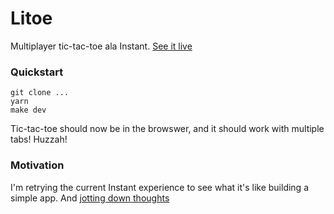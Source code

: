 # Litoe

Multiplayer tic-tac-toe ala Instant. [See it live](https://litoe-app.vercel.app)

### Quickstart

```
git clone ...
yarn
make dev
```

Tic-tac-toe should now be in the browswer, and it should work with multiple tabs! Huzzah!

### Motivation

I'm retrying the current Instant experience to see what it's like building a simple app. And [jotting down thoughts](https://paper.dropbox.com/doc/Litoe-Multiplayer-Tic-Tac-Toe--B3kbUiayio_yskmP1Ga3TuFlAg-s2th3jGLvHEa9qBZxs6G6)
